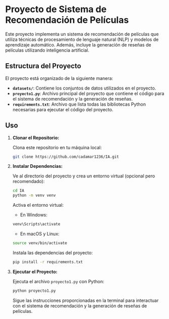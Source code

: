 # Proyecto de Sistema de Recomendación de Películas

Este proyecto implementa un sistema de recomendación de películas que utiliza técnicas de procesamiento de lenguaje natural (NLP) y modelos de aprendizaje automático. Además, incluye la generación de reseñas de películas utilizando inteligencia artificial.

## Estructura del Proyecto

El proyecto está organizado de la siguiente manera:

- **`datasets/`**: Contiene los conjuntos de datos utilizados en el proyecto.
- **`proyecto1.py`**: Archivo principal del proyecto que contiene el código para el sistema de recomendación y la generación de reseñas.
- **`requirements.txt`**: Archivo que lista todas las bibliotecas Python necesarias para ejecutar el código del proyecto.

## Uso

1. **Clonar el Repositorio:**

    Clona este repositorio en tu máquina local:

    ```bash
    git clone https://github.com/cadamar1236/IA.git
    ```

2. **Instalar Dependencias:**

    Ve al directorio del proyecto y crea un entorno virtual (opcional pero recomendado):

    ```bash
    cd IA
    python -m venv venv
    ```

    Activa el entorno virtual:

    - En Windows:

    ```bash
    venv\Scripts\activate
    ```

    - En macOS y Linux:

    ```bash
    source venv/bin/activate
    ```

    Instala las dependencias del proyecto:

    ```bash
    pip install -r requirements.txt
    ```

3. **Ejecutar el Proyecto:**

    Ejecuta el archivo `proyecto1.py` con Python:

    ```bash
    python proyecto1.py
    ```

    Sigue las instrucciones proporcionadas en la terminal para interactuar con el sistema de recomendación y la generación de reseñas de películas.

